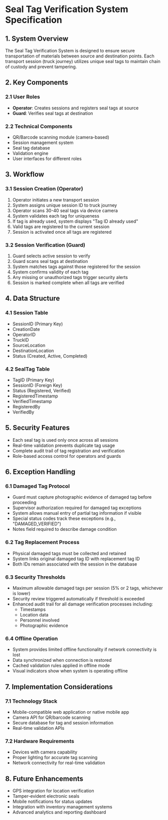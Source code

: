 # Seal Tag Verification System Specification

## 1. System Overview

The Seal Tag Verification System is designed to ensure secure transportation of materials between source and destination points. Each transport session (truck journey) utilizes unique seal tags to maintain chain of custody and prevent tampering.

## 2. Key Components

### 2.1 User Roles
- **Operator**: Creates sessions and registers seal tags at source
- **Guard**: Verifies seal tags at destination

### 2.2 Technical Components
- QR/Barcode scanning module (camera-based)
- Session management system
- Seal tag database
- Validation engine
- User interfaces for different roles

## 3. Workflow

### 3.1 Session Creation (Operator)
1. Operator initiates a new transport session
2. System assigns unique session ID to truck journey
3. Operator scans 30-40 seal tags via device camera
4. System validates each tag for uniqueness
5. If tag is already used, system displays "Tag ID already used"
6. Valid tags are registered to the current session
7. Session is activated once all tags are registered

### 3.2 Session Verification (Guard)
1. Guard selects active session to verify
2. Guard scans seal tags at destination
3. System matches tags against those registered for the session
4. System confirms validity of each tag
5. Any missing or unauthorized tags trigger security alerts
6. Session is marked complete when all tags are verified

## 4. Data Structure

### 4.1 Session Table
- SessionID (Primary Key)
- CreationDate
- OperatorID
- TruckID
- SourceLocation
- DestinationLocation
- Status (Created, Active, Completed)

### 4.2 SealTag Table
- TagID (Primary Key)
- SessionID (Foreign Key)
- Status (Registered, Verified)
- RegisteredTimestamp
- VerifiedTimestamp
- RegisteredBy
- VerifiedBy

## 5. Security Features

- Each seal tag is used only once across all sessions
- Real-time validation prevents duplicate tag usage
- Complete audit trail of tag registration and verification
- Role-based access control for operators and guards

## 6. Exception Handling

### 6.1 Damaged Tag Protocol
- Guard must capture photographic evidence of damaged tag before proceeding
- Supervisor authorization required for damaged tag exceptions
- System allows manual entry of partial tag information if visible
- Special status codes track these exceptions (e.g., "DAMAGED_VERIFIED")
- Notes field required to describe damage condition

### 6.2 Tag Replacement Process
- Physical damaged tags must be collected and retained
- System links original damaged tag ID with replacement tag ID
- Both IDs remain associated with the session in the database

### 6.3 Security Thresholds
- Maximum allowable damaged tags per session (5% or 2 tags, whichever is lower)
- Security review triggered automatically if threshold is exceeded
- Enhanced audit trail for all damage verification processes including:
  - Timestamps
  - Location data
  - Personnel involved
  - Photographic evidence

### 6.4 Offline Operation
- System provides limited offline functionality if network connectivity is lost
- Data synchronized when connection is restored
- Cached validation rules applied in offline mode
- Visual indicators show when system is operating offline

## 7. Implementation Considerations

### 7.1 Technology Stack
- Mobile-compatible web application or native mobile app
- Camera API for QR/barcode scanning
- Secure database for tag and session information
- Real-time validation APIs

### 7.2 Hardware Requirements
- Devices with camera capability
- Proper lighting for accurate tag scanning
- Network connectivity for real-time validation

## 8. Future Enhancements

- GPS integration for location verification
- Tamper-evident electronic seals
- Mobile notifications for status updates
- Integration with inventory management systems
- Advanced analytics and reporting dashboard 